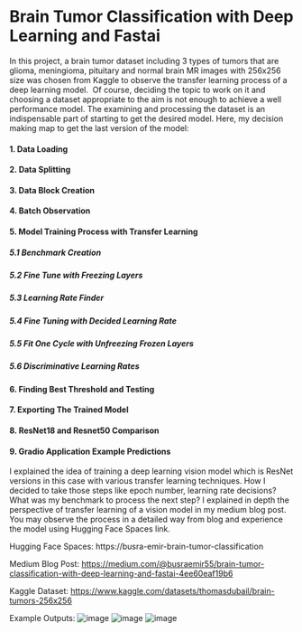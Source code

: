 # Brain Tumor Classification with Deep Learning and Fastai

In this project, a brain tumor dataset including 3 types of tumors that are glioma, meningioma, pituitary and normal brain MR images with 256x256 size was chosen from Kaggle to observe the transfer learning process of a deep learning model. 
Of course, deciding the topic to work on it and choosing a dataset appropriate to the aim is not enough to achieve a well performance model. The examining and processing the dataset is an indispensable part of starting to get the desired model.
Here, my decision making map to get the last version of the model:

#### 1. Data Loading
#### 2. Data Splitting
#### 3. Data Block Creation
#### 4. Batch Observation
#### 5. Model Training Process with Transfer Learning
##### 5.1 Benchmark Creation
##### 5.2 Fine Tune with Freezing Layers
##### 5.3 Learning Rate Finder
##### 5.4 Fine Tuning with Decided Learning Rate
##### 5.5 Fit One Cycle with Unfreezing Frozen Layers
##### 5.6 Discriminative Learning Rates
#### 6. Finding Best Threshold and Testing
#### 7. Exporting The Trained Model
#### 8. ResNet18 and Resnet50 Comparison
#### 9. Gradio Application Example Predictions

I explained the idea of training a deep learning vision model which is ResNet versions in this case with various transfer learning techniques. How I decided to take those steps like epoch number, learning rate decisions? What was my benchmark to process the next step? I explained in depth the perspective of transfer learning of a vision model in my medium blog post. You may observe the process in a detailed way from blog and experience the model using Hugging Face Spaces link.

Hugging Face Spaces: https://busra-emir-brain-tumor-classification

Medium Blog Post: https://medium.com/@busraemir55/brain-tumor-classification-with-deep-learning-and-fastai-4ee60eaf19b6

Kaggle Dataset: https://www.kaggle.com/datasets/thomasdubail/brain-tumors-256x256


Example Outputs:
![image](https://github.com/user-attachments/assets/b32b76fe-8c63-42f2-937d-ac8f7645ed00)
![image](https://github.com/user-attachments/assets/c5b56324-4609-43c2-91e6-cc05ca7913ed)
![image](https://github.com/user-attachments/assets/131a166c-8189-4b22-87d2-a6bfb43b95ed)

